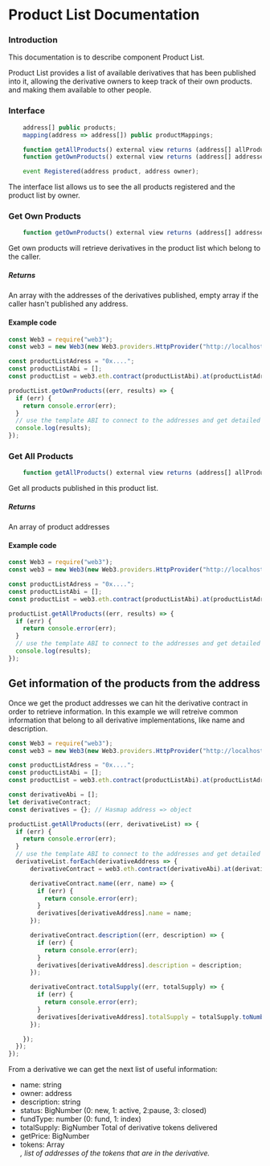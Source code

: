 # Product List Documentation

### Introduction

This documentation is to describe component Product List.

Product List provides a list of available derivatives that has been published into it, allowing the derivative owners to keep track of their own products.
and making them available to other people.

### Interface

```javascript
    address[] public products;
    mapping(address => address[]) public productMappings;

    function getAllProducts() external view returns (address[] allProducts);
    function getOwnProducts() external view returns (address[] addresses);

    event Registered(address product, address owner);
```

The interface list allows us to see the all products registered and the product list by owner.

### Get Own Products

```javascript
    function getOwnProducts() external view returns (address[] addresses);
```

Get own products will retrieve derivatives in the product list which belong to the caller.

##### Returns

An array with the addresses of the derivatives published, empty array if the caller hasn't published any address.

#### Example code

```javascript
const Web3 = require("web3");
const web3 = new Web3(new Web3.providers.HttpProvider("http://localhost:8545"));

const productListAdress = "0x....";
const productListAbi = [];
const productList = web3.eth.contract(productListAbi).at(productListAdress);

productList.getOwnProducts((err, results) => {
  if (err) {
    return console.error(err);
  }
  // use the template ABI to connect to the addresses and get detailed information.
  console.log(results);
});
```

### Get All Products

```javascript
    function getAllProducts() external view returns (address[] allProducts);
```

Get all products published in this product list.

##### Returns

An array of product addresses

#### Example code

```javascript
const Web3 = require("web3");
const web3 = new Web3(new Web3.providers.HttpProvider("http://localhost:8545"));

const productListAdress = "0x....";
const productListAbi = [];
const productList = web3.eth.contract(productListAbi).at(productListAdress);

productList.getAllProducts((err, results) => {
  if (err) {
    return console.error(err);
  }
  // use the template ABI to connect to the addresses and get detailed information.
  console.log(results);
});
```

## Get information of the products from the address

Once we get the product addresses we can hit the derivative contract in order to retrieve information.
In this example we will retreive common information that belong to all derivative implementations,
like name and description.

```javascript
const Web3 = require("web3");
const web3 = new Web3(new Web3.providers.HttpProvider("http://localhost:8545"));

const productListAdress = "0x....";
const productListAbi = [];
const productList = web3.eth.contract(productListAbi).at(productListAdress);

const derivativeAbi = [];
let derivativeContract;
const derivatives = {}; // Hasmap address => object

productList.getAllProducts((err, derivativeList) => {
  if (err) {
    return console.error(err);
  }
  // use the template ABI to connect to the addresses and get detailed information.
  derivativeList.forEach(derivativeAddress => {
      derivativeContract = web3.eth.contract(derivativeAbi).at(derivativeAddress);

      derivativeContract.name((err, name) => {
        if (err) {
          return console.error(err);
        }
        derivatives[derivativeAddress].name = name;
      });

      derivativeContract.description((err, description) => {
        if (err) {
          return console.error(err);
        }
        derivatives[derivativeAddress].description = description;
      });

      derivativeContract.totalSupply((err, totalSupply) => {
        if (err) {
          return console.error(err);
        }
        derivatives[derivativeAddress].totalSupply = totalSupply.toNumber();
      });

    });
  });
});
```

From a derivative we can get the next list of useful information:

- name: string
- owner: address
- description: string
- status: BigNumber (0: new, 1: active, 2:pause, 3: closed)
- fundType: number (0: fund, 1: index)
- totalSupply: BigNumber Total of derivative tokens delivered
- getPrice: BigNumber
- tokens: Array<address>, list of addresses of the tokens that are in the derivative.
